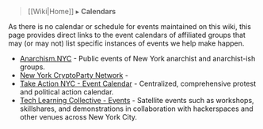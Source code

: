 > [[Wiki|Home]] ▸ **Calendars**

As there is no calendar or schedule for events maintained on this wiki, this page provides direct links to the event calendars of affiliated groups that may (or may not) list specific instances of events we help make happen.

* [Anarchism.NYC](http://anarchism.nyc/) - Public events of New York anarchist and anarchist-ish groups.
* [New York CryptoParty Network](https://www.meetup.com/New-York-Cryptoparty-Network/events/) - 
* [Take Action NYC - Event Calendar](http://takeactionnyc.com/nyc-protest-event-calendar/) - Centralized, comprehensive protest and political action calendar.
* [Tech Learning Collective - Events](https://techlearningcollective.com/events/) - Satellite events such as workshops, skillshares, and demonstrations in collaboration with hackerspaces and other venues across New York City.